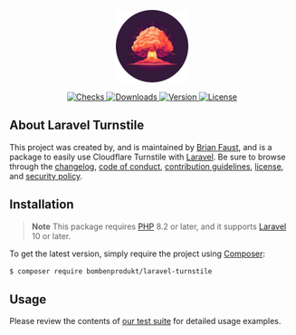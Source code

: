 <p align="center">
    <a href="https://bombenprodukt.com" target="_blank">
        <img src="https://raw.githubusercontent.com/BombenProdukt/assets/main/logo-text.svg" width="128" alt="BombenProdukt Logo" />
    </a>
</p>

<p align="center">
    <a href="https://github.com/faustbrian/laravel-turnstile/actions">
        <img src="https://badge.sh/github/check-runs/BombenProdukt/laravel-turnstile" alt="Checks" />
    </a>
    <a href="https://packagist.org/packages/bombenprodukt/laravel-turnstile">
        <img src="https://badge.sh/packagist/downloads/BombenProdukt/laravel-turnstile" alt="Downloads" />
    </a>
    <a href="https://packagist.org/packages/bombenprodukt/laravel-turnstile">
        <img src="https://badge.sh/packagist/version/BombenProdukt/laravel-turnstile" alt="Version" />
    </a>
    <a href="https://packagist.org/packages/bombenprodukt/laravel-turnstile">
        <img src="https://badge.sh/packagist/license/BombenProdukt/laravel-turnstile" alt="License" />
    </a>
</p>

## About Laravel Turnstile

This project was created by, and is maintained by [Brian Faust](https://github.com/faustbrian), and is a package to easily use Cloudflare Turnstile with [Laravel](https://laravel.com/). Be sure to browse through the [changelog](CHANGELOG.md), [code of conduct](.github/CODE_OF_CONDUCT.md), [contribution guidelines](.github/CONTRIBUTING.md), [license](LICENSE), and [security policy](.github/SECURITY.md).

## Installation

> **Note**
> This package requires [PHP](https://www.php.net/) 8.2 or later, and it supports [Laravel](https://laravel.com/) 10 or later.

To get the latest version, simply require the project using [Composer](https://getcomposer.org/):

```bash
$ composer require bombenprodukt/laravel-turnstile
```

## Usage

Please review the contents of [our test suite](/tests) for detailed usage examples.

